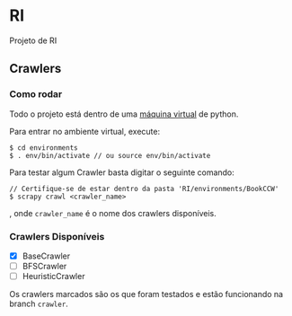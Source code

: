 # RI
Projeto de RI

## Crawlers

### Como rodar
Todo o projeto está dentro de uma [máquina virtual](https://www.digitalocean.com/community/tutorials/how-to-install-python-3-and-set-up-a-local-programming-environment-on-ubuntu-20-04) de python.

Para entrar no ambiente virtual, execute:
```
$ cd environments
$ . env/bin/activate // ou source env/bin/activate
```

Para testar algum Crawler basta digitar o seguinte comando:
```
// Certifique-se de estar dentro da pasta 'RI/environments/BookCCW'
$ scrapy crawl <crawler_name>
```
, onde `crawler_name` é o nome dos crawlers disponíveis.

### Crawlers Disponíveis
- [x] BaseCrawler
- [ ] BFSCrawler
- [ ] HeuristicCrawler

Os crawlers marcados são os que foram testados e estão funcionando na branch `crawler`.

